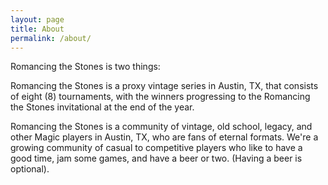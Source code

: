 ```yaml
---
layout: page
title: About
permalink: /about/
---
```


Romancing the Stones is two things:

Romancing the Stones is a proxy vintage series in Austin, TX, that consists of eight (8)
tournaments, with the winners progressing to the Romancing the Stones invitational at the end
of the year.

Romancing the Stones is a community of vintage, old school, legacy, and other Magic players
in Austin, TX, who are fans of eternal formats.  We're a growing community of casual to
competitive players who like to have a good time, jam some games, and have a beer or two.
(Having a beer is optional).

